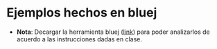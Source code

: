 # Ejemplos hechos en bluej #

* **Nota**: Decargar la herramienta bluej ([link](https://bluej.org/)) para poder analizarlos de acuerdo a las instrucciones dadas en clase.
